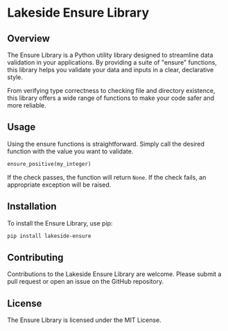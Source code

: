 # Lakeside Ensure Library

## Overview

The Ensure Library is a Python utility library designed to streamline data validation in your applications. By providing a suite of "ensure" functions, this library helps you validate your data and inputs in a clear, declarative style.

From verifying type correctness to checking file and directory existence, this library offers a wide range of functions to make your code safer and more reliable.

## Usage

Using the ensure functions is straightforward. Simply call the desired function with the value you want to validate.

```python
ensure_positive(my_integer)
```

If the check passes, the function will return `None`. If the check fails, an appropriate exception will be raised.

## Installation

To install the Ensure Library, use pip:

```bash
pip install lakeside-ensure
```

## Contributing

Contributions to the Lakeside Ensure Library are welcome. Please submit a pull request or open an issue on the GitHub repository.

## License

The Ensure Library is licensed under the MIT License.

